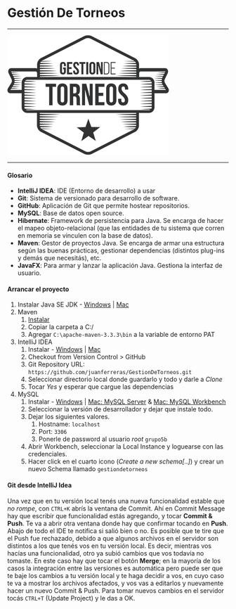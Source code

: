 # Gestión De Torneos #

***
![Screenshot](src/main/resources/image/logo.png)
***

#### Glosario ####

- **IntelliJ IDEA**: IDE (Entorno de desarrollo) a usar
- **Git**: Sistema de versionado para desarrollo de software.
- **GitHub**: Aplicación de Git que permite hostear repositorios.
- **MySQL**: Base de datos open source.
- **Hibernate**: Framework de persistencia para Java. Se encarga de hacer el mapeo objeto-relacional (que las entidades de tu sistema que corren en memoria se vinculen con la base de datos).
- **Maven**: Gestor de proyectos Java. Se encarga de armar una estructura según las buenas prácticas, gestionar dependencias (distintos plug-ins y demás que necesitás), etc.
- **JavaFX**: Para armar y lanzar la aplicación Java. Gestiona la interfaz de usuario.

#### Arrancar el proyecto ####

1. Instalar Java SE JDK - [Windows](http://treehouse.github.io/installation-guides/windows/jdk-windows.html) | [Mac](http://treehouse.github.io/installation-guides/mac/jdk-mac.html)
2. Maven
    1. [Instalar](http://mirrors.nxnethosting.com/apache/maven/maven-3/3.3.3/binaries/apache-maven-3.3.3-bin.zip) 
    2. Copiar la carpeta a C:/
    3. Agregar ```C:\apache-maven-3.3.3\bin``` a la variable de entorno PAT
3. IntelliJ IDEA
    1. Instalar - [Windows](http://treehouse.github.io/installation-guides/windows/intellij-idea-win.html) | [Mac](http://treehouse.github.io/installation-guides/mac/intellij-idea-mac.html)
    2. Checkout from Version Control > GitHub
    3. Git Repository URL: ```https://github.com/juanferreras/GestionDeTorneos.git```
    4. Seleccionar directorio local donde guardarlo y todo y darle a *Clone*
    5. Tocar *Yes* y esperar que cargue las dependencias
4. MySQL
    1. Instalar - [Windows](http://dev.mysql.com/get/Downloads/MySQLInstaller/mysql-installer-web-community-5.6.26.0.msi) | [Mac: MySQL Server](http://dev.mysql.com/get/Downloads/MySQL-5.6/mysql-5.6.26-osx10.9-x86_64.dmg) & [Mac: MySQL Workbench](https://dev.mysql.com/downloads/file.php?id=457796)
    2. Seleccionar la versión de desarrollador y dejar que instale todo.
    3. Dejar los siguientes valores.
        1. Hostname: ```localhost```
        2. Port: ```3306```
        3. Ponerle de password al usuario *root* ```grupo5b```
    5. Abrir Workbench, seleccionar la Local Instance y loguearse con las credenciales.
    6. Hacer click en el cuarto icono (_Create a new schema[..]_) y crear un nuevo Schema llamado ```gestiondetorneos```

#### Git desde IntelliJ Idea ####

Una vez que en tu versión local tenés una nueva funcionalidad estable que *no rompe*, con ```CTRL+K``` abrís la ventana de Commit. Ahí en Commit Message hay que escribir que funcionalidad estás agregando, y tocar **Commit & Push**. Te va a abrir otra ventana donde hay que confirmar tocando en **Push**. Abajo de todo el IDE te notifica si salió bien o no.
Es posible que te tire que el Push fue rechazado, debido a que algunos archivos en el servidor son distintos a los que tenés vos en tu versión local. Es decir, mientras vos hacías una funcionalidad, otro ya subió cambios que vos todavía no tomaste. En este caso hay que tocar el botón **Merge**; en la mayoría de los casos la integración entre las versiones es automática pero puede ser que te baje los cambios a tu versión local y te haga decidir a vos, en cuyo caso te va a mostrar los archivos afectados, y vos vas a editarlos y nuevamente hacer un nuevo Commit & Push.
Para tomar nuevos cambios en el servidor tocás ```CTRL+T``` (Update Project) y le das a OK.